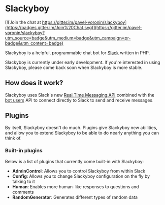 # Slackyboy

[![Join the chat at https://gitter.im/pavel-voronin/slackyboy](https://badges.gitter.im/Join%20Chat.svg)](https://gitter.im/pavel-voronin/slackyboy?utm_source=badge&utm_medium=badge&utm_campaign=pr-badge&utm_content=badge)

Slackyboy is a helpful, programmable chat bot for [Slack](http://slack.com) written in PHP.

Slackyboy is currently under early development. If you're interested in using Slackyboy, please come back soon when Slackyboy is more stable.

## How does it work?
Slackyboy uses Slack's new [Real Time Messaging API](http://api.slack.com/rtm) combined with the [bot users](https://api.slack.com/bot-users) API to connect directly to Slack to send and receive messages.

## Plugins
By itself, Slackyboy doesn't do much. Plugins give Slackyboy new abilities, and allow you to extend Slackyboy to be able to do nearly anything you can think of.

### Built-in plugins
Below is a list of plugins that currently come built-in with Slackyboy:

- **AdminControl**: Allows you to control Slackyboy from within Slack
- **Config**: Allows you to change Slackyboy configuration on the fly by talking to it
- **Human**: Enables more human-like responses to questions and comments
- **RandomGenerator**: Generates different types of random data
